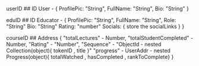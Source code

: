 userID ## ID
User - {
ProfilePic: "String",
FullName: "String",
Bio: "String"
}

eduID ## ID
Educator - {
ProfilePic: "String",
FullName: "String",
Role: "String"
Bio: "String"
Rating: "number"
Socials: { store the socialLinks }
}

courseID ## Address {
"totalLectures" - Number,
"totalStudentCompleted" - Number,
"Rating" - "Number",
"Sequence" - "ObjectId - nested Collection(object){ tokenID , title }"
"progress" - UserAddr - nested Progress(object){ totalWatched , hasCompleted , rankToComplete}
}

